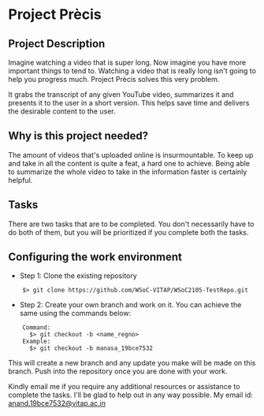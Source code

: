 # Project Prècis

## Project Description 

Imagine watching a video that is super long. Now imagine you have more important things to tend to. Watching a video that is really long isn't going to help you progress much. Project Prècis solves this very problem. 

It grabs the transcript of any given YouTube video, summarizes it and presents it to the user in a short version. This helps save time and delivers the desirable content to the user. 

## Why is this project needed? 

The amount of videos that's uploaded online is insurmountable. To keep up and take in all the content is quite a feat, a hard one to achieve. Being able to summarize the whole video to take in the information faster is certainly helpful. 

## Tasks

There are two tasks that are to be completed. You don't necessarily have to do both of them, but you will be prioritized if you complete both the tasks. 

## Configuring the work environment 

- Step 1:
Clone the existing repository 
```shell
    $> git clone https://github.com/WSoC-VITAP/WSoC2105-TestRepo.git 
```

- Step 2: 
Create your own branch and work on it. You can achieve the same using the commands below:

```shell
    Command:
      $> git checkout -b <name_regno>
    Example:
      $> git checkout -b manasa_19bce7532
``` 

This will create a new branch and any update you make will be made on this branch. 
Push into the repository once you are done with your work. 

Kindly email me if you require any additional resources or assistance to complete the tasks. I'll be glad to help out in any way possible. 
My email id: anand.19bce7532@vitap.ac.in
